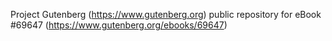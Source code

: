 Project Gutenberg (https://www.gutenberg.org) public repository for
eBook #69647 (https://www.gutenberg.org/ebooks/69647)
